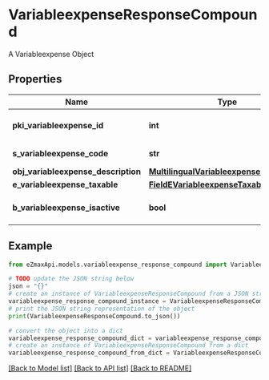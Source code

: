# VariableexpenseResponseCompound

A Variableexpense Object

## Properties

Name | Type | Description | Notes
------------ | ------------- | ------------- | -------------
**pki_variableexpense_id** | **int** | The unique ID of the Variableexpense | 
**s_variableexpense_code** | **str** | The code of the Variableexpense | [optional] 
**obj_variableexpense_description** | [**MultilingualVariableexpenseDescription**](MultilingualVariableexpenseDescription.md) |  | 
**e_variableexpense_taxable** | [**FieldEVariableexpenseTaxable**](FieldEVariableexpenseTaxable.md) |  | [optional] 
**b_variableexpense_isactive** | **bool** | Whether the variableexpense is active or not | [optional] 

## Example

```python
from eZmaxApi.models.variableexpense_response_compound import VariableexpenseResponseCompound

# TODO update the JSON string below
json = "{}"
# create an instance of VariableexpenseResponseCompound from a JSON string
variableexpense_response_compound_instance = VariableexpenseResponseCompound.from_json(json)
# print the JSON string representation of the object
print(VariableexpenseResponseCompound.to_json())

# convert the object into a dict
variableexpense_response_compound_dict = variableexpense_response_compound_instance.to_dict()
# create an instance of VariableexpenseResponseCompound from a dict
variableexpense_response_compound_from_dict = VariableexpenseResponseCompound.from_dict(variableexpense_response_compound_dict)
```
[[Back to Model list]](../README.md#documentation-for-models) [[Back to API list]](../README.md#documentation-for-api-endpoints) [[Back to README]](../README.md)


